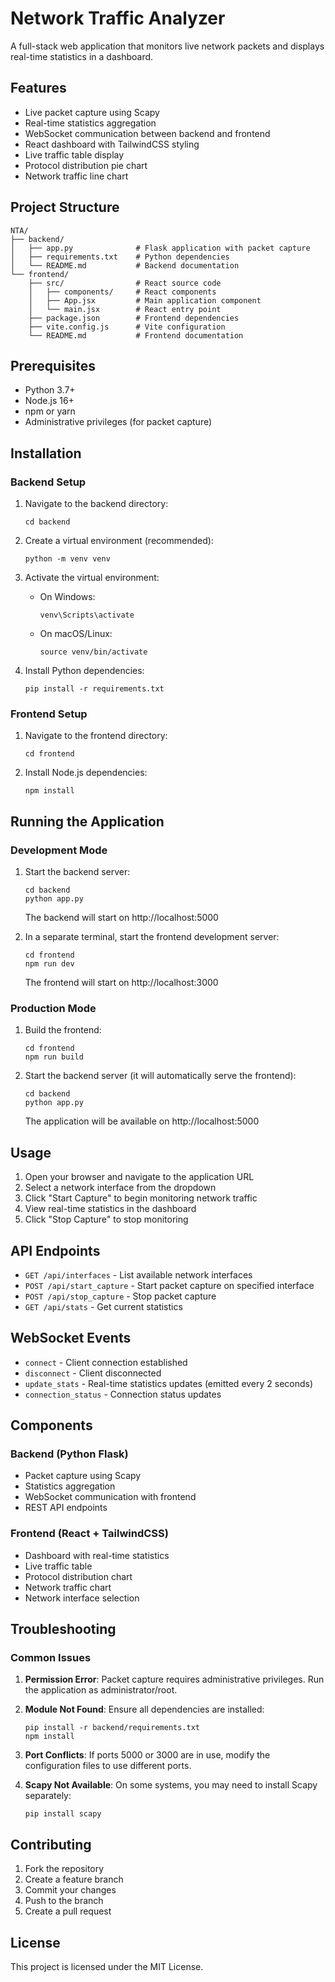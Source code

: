 # Network Traffic Analyzer

A full-stack web application that monitors live network packets and displays real-time statistics in a dashboard.

## Features

- Live packet capture using Scapy
- Real-time statistics aggregation
- WebSocket communication between backend and frontend
- React dashboard with TailwindCSS styling
- Live traffic table display
- Protocol distribution pie chart
- Network traffic line chart

## Project Structure

```
NTA/
├── backend/
│   ├── app.py              # Flask application with packet capture
│   ├── requirements.txt    # Python dependencies
│   └── README.md           # Backend documentation
└── frontend/
    ├── src/                # React source code
    │   ├── components/     # React components
    │   ├── App.jsx         # Main application component
    │   └── main.jsx        # React entry point
    ├── package.json        # Frontend dependencies
    ├── vite.config.js      # Vite configuration
    └── README.md           # Frontend documentation
```

## Prerequisites

- Python 3.7+
- Node.js 16+
- npm or yarn
- Administrative privileges (for packet capture)

## Installation

### Backend Setup

1. Navigate to the backend directory:
   ```
   cd backend
   ```

2. Create a virtual environment (recommended):
   ```
   python -m venv venv
   ```

3. Activate the virtual environment:
   - On Windows:
     ```
     venv\Scripts\activate
     ```
   - On macOS/Linux:
     ```
     source venv/bin/activate
     ```

4. Install Python dependencies:
   ```
   pip install -r requirements.txt
   ```

### Frontend Setup

1. Navigate to the frontend directory:
   ```
   cd frontend
   ```

2. Install Node.js dependencies:
   ```
   npm install
   ```

## Running the Application

### Development Mode

1. Start the backend server:
   ```
   cd backend
   python app.py
   ```
   The backend will start on http://localhost:5000

2. In a separate terminal, start the frontend development server:
   ```
   cd frontend
   npm run dev
   ```
   The frontend will start on http://localhost:3000

### Production Mode

1. Build the frontend:
   ```
   cd frontend
   npm run build
   ```

2. Start the backend server (it will automatically serve the frontend):
   ```
   cd backend
   python app.py
   ```
   The application will be available on http://localhost:5000

## Usage

1. Open your browser and navigate to the application URL
2. Select a network interface from the dropdown
3. Click "Start Capture" to begin monitoring network traffic
4. View real-time statistics in the dashboard
5. Click "Stop Capture" to stop monitoring

## API Endpoints

- `GET /api/interfaces` - List available network interfaces
- `POST /api/start_capture` - Start packet capture on specified interface
- `POST /api/stop_capture` - Stop packet capture
- `GET /api/stats` - Get current statistics

## WebSocket Events

- `connect` - Client connection established
- `disconnect` - Client disconnected
- `update_stats` - Real-time statistics updates (emitted every 2 seconds)
- `connection_status` - Connection status updates

## Components

### Backend (Python Flask)

- Packet capture using Scapy
- Statistics aggregation
- WebSocket communication with frontend
- REST API endpoints

### Frontend (React + TailwindCSS)

- Dashboard with real-time statistics
- Live traffic table
- Protocol distribution chart
- Network traffic chart
- Network interface selection

## Troubleshooting

### Common Issues

1. **Permission Error**: Packet capture requires administrative privileges. Run the application as administrator/root.

2. **Module Not Found**: Ensure all dependencies are installed:
   ```
   pip install -r backend/requirements.txt
   npm install
   ```

3. **Port Conflicts**: If ports 5000 or 3000 are in use, modify the configuration files to use different ports.

4. **Scapy Not Available**: On some systems, you may need to install Scapy separately:
   ```
   pip install scapy
   ```

## Contributing

1. Fork the repository
2. Create a feature branch
3. Commit your changes
4. Push to the branch
5. Create a pull request

## License

This project is licensed under the MIT License.